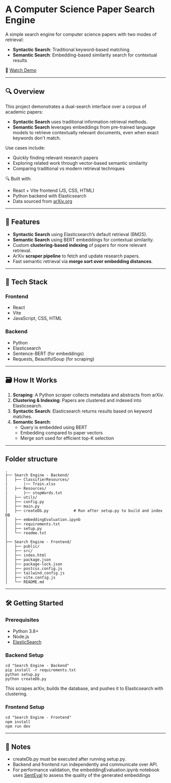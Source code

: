 # A Computer Science Paper Search Engine

A simple search engine for computer science papers with two modes of retrieval:  
- **Syntactic Search**: Traditional keyword-based matching  
- **Semantic Search**: Embedding-based similarity search for contextual results

🎥 [Watch Demo](https://drive.google.com/file/d/138yKlAD_liaoGztbctpOrMsLbIMtKM61/view?usp=drive_link)

---

## 🔍 Overview

This project demonstrates a dual-search interface over a corpus of academic papers:
- **Syntactic Search** uses traditional information retrieval methods.
- **Semantic Search** leverages embeddings from pre-trained language models to retrieve contextually relevant documents, even when exact keywords don't match.

Use cases include:
- Quickly finding relevant research papers
- Exploring related work through vector-based semantic similarity
- Comparing traditional vs modern retrieval techniques


🔍 Built with:
- React + Vite frontend (JS, CSS, HTML)
- Python backend with Elasticsearch
- Data sourced from [arXiv.org](https://arxiv.org/)

---

## 🚀 Features

- **Syntactic Search** using Elasticsearch’s default retrieval (BM25).
- **Semantic Search** using BERT embeddings for contextual similarity.
- Custom **clustering-based indexing** of papers for more relevant retrieval.
- ArXiv **scraper pipeline** to fetch and update research papers.
- Fast semantic retrieval via **merge sort over embedding distances**.

---

## 🧱 Tech Stack

### Frontend
- React
- Vite
- JavaScript, CSS, HTML

### Backend
- Python
- Elasticsearch
- Sentence-BERT (for embeddings)
- Requests, BeautifulSoup (for scraping)

---

## 🗃️ How It Works

1. **Scraping**: A Python scraper collects metadata and abstracts from arXiv.
2. **Clustering & Indexing**: Papers are clustered and indexed into Elasticsearch.
3. **Syntactic Search**: Elasticsearch returns results based on keyword matches.
4. **Semantic Search**:
   - Query is embedded using BERT
   - Embedding compared to paper vectors
   - Merge sort used for efficient top-K selection

---

## Folder structure
```
.
├── Search Engine - Backend/
│   ├── ClassifierResources/
|       |── Train.xlsx
│   ├── Resources/
|       ├── stopWords.txt
│   ├── utils/
│   ├── config.py
│   ├── main.py
│   ├── createDb.py           # Run after setup.py to build and index DB
│   ├── embeddingEvaluation.ipynb
│   ├── requirements.txt
│   ├── setup.py
│   └── readme.txt
│
├── Search Engine - Frontend/
│   ├── public/
│   ├── src/
│   ├── index.html
│   ├── package.json
│   ├── package-lock.json
│   ├── postcss.config.js
│   ├── tailwind.config.js
│   ├── vite.config.js
│   └── README.md
```
---

## 🛠️ Getting Started

### Prerequisites
- Python 3.8+
- Node.js
- [ElasticSearch](https://www.elastic.co/downloads/elasticsearch)

### Backend Setup
```
cd "Search Engine - Backend"
pip install -r requirements.txt
python setup.py
python createDb.py
```
This scrapes arXiv, builds the database, and pushes it to Elasticsearch with clustering.

### Frontend Setup
```
cd "Search Engine - Frontend"
npm install
npm run dev
```
---
## 📌 Notes

- createDb.py must be executed after running setup.py.
- Backend and frontend run independently and communicate over API.
- For performance validation, the embeddingEvaluation.ipynb notebook uses [SentEval](https://github.com/facebookresearch/SentEval) to assess the quality of the generated embeddings
